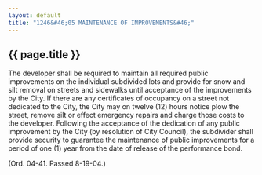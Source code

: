 ```yaml
---
layout: default 
title: "1246&#46;05 MAINTENANCE OF IMPROVEMENTS&#46;"
---
```


{{ page.title }}
----------------

The developer shall be required to maintain all required public
improvements on the individual subdivided lots and provide for snow and
silt removal on streets and sidewalks until acceptance of the
improvements by the City. If there are any certificates of occupancy on
a street not dedicated to the City, the City may on twelve (12) hours
notice plow the street, remove silt or effect emergency repairs and
charge those costs to the developer. Following the acceptance of the
dedication of any public improvement by the City (by resolution of City
Council), the subdivider shall provide security to guarantee the
maintenance of public improvements for a period of one (1) year from the
date of release of the performance bond.

(Ord. 04-41. Passed 8-19-04.)
